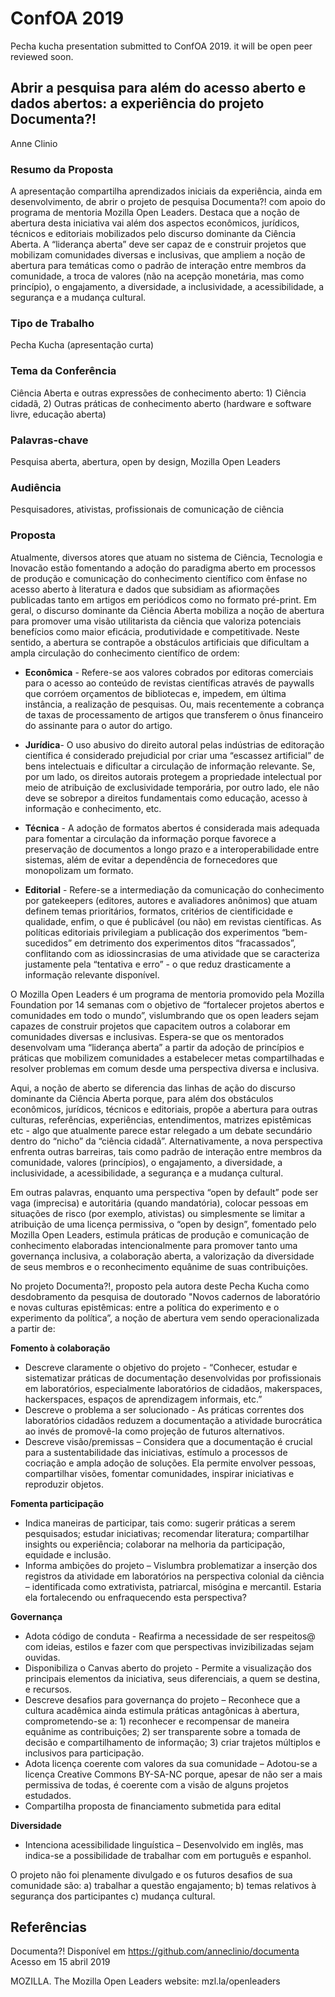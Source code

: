 # ConfOA 2019 # 
Pecha kucha presentation submitted to ConfOA 2019. it will be open peer reviewed soon. 

## Abrir a pesquisa para além do acesso aberto e dados abertos: a experiência do projeto Documenta?! ##
Anne Clinio

### Resumo da Proposta ###
A apresentação compartilha aprendizados iniciais da experiência, ainda em desenvolvimento, de abrir o projeto de pesquisa Documenta?! com apoio do programa de mentoria Mozilla Open Leaders. Destaca que a noção de abertura desta iniciativa vai além dos aspectos econômicos, jurídicos, técnicos e editoriais mobilizados pelo discurso dominante da Ciência Aberta. A “liderança aberta” deve ser capaz de e construir projetos que mobilizam comunidades diversas e inclusivas, que ampliem a noção de abertura para temáticas como o padrão de interação entre membros da comunidade, a troca de valores (não na acepção monetária, mas como princípio), o engajamento, a diversidade, a inclusividade, a acessibilidade, a segurança e a mudança cultural.

### Tipo de Trabalho ###
Pecha Kucha (apresentação curta)

### Tema da Conferência ###
Ciência Aberta e outras expressões de conhecimento aberto: 1) Ciência cidadã, 2) Outras práticas de conhecimento aberto (hardware e software livre, educação aberta)

### Palavras-chave ###
Pesquisa aberta, abertura, open by design, Mozilla Open Leaders

### Audiência ###
Pesquisadores, ativistas, profissionais de comunicação de ciência

### Proposta ###
Atualmente, diversos atores que atuam no sistema de Ciência, Tecnologia e Inovacão estão fomentando a adoção do paradigma aberto em processos de produção e comunicação do conhecimento científico com ênfase no acesso aberto à literatura  e dados que subsidiam as afiormações publicadas tanto em artigos em periódicos como no formato pré-print. Em geral, o discurso dominante da Ciência Aberta mobiliza a noção de abertura para promover uma visão utilitarista da ciência que valoriza potenciais benefícios como maior eficácia, produtividade e competitivade. Neste sentido, a abertura se contrapõe a obstáculos artificiais que dificultam a ampla circulação do conhecimento científico de ordem: 

- **Econômica** - Refere-se aos valores cobrados por editoras comerciais para o acesso ao conteúdo de revistas científicas através de paywalls que corróem orçamentos de bibliotecas e, impedem, em última instância, a realização de pesquisas. Ou, mais recentemente a cobrança de taxas de processamento de artigos que transferem o ônus financeiro do assinante para o autor do artigo.

- **Jurídica**- O uso abusivo do direito autoral pelas indústrias de editoração científica é considerado prejudicial por criar uma “escassez artificial” de bens intelectuais e dificultar a circulação de informação relevante. Se, por um lado, os direitos autorais protegem a propriedade intelectual por meio de atribuição de exclusividade temporária, por outro lado, ele não deve se sobrepor a direitos fundamentais como educação, acesso à informação e conhecimento, etc. 

- **Técnica** - A adoção de formatos abertos é considerada mais adequada para fomentar a circulação da informação porque favorece a preservação de documentos a longo prazo e a interoperabilidade entre sistemas, além de evitar a dependência de fornecedores que monopolizam um formato. 

- **Editorial** - Refere-se a intermediação da comunicação do conhecimento por gatekeepers (editores, autores e avaliadores anônimos) que atuam definem temas prioritários, formatos, critérios de cientificidade e qualidade, enfim, o que é publicável (ou não) em revistas científicas. As políticas editoriais privilegiam a publicação dos experimentos “bem-sucedidos” em detrimento dos experimentos ditos “fracassados”, conflitando com as idiossincrasias de uma atividade que se caracteriza justamente pela “tentativa e erro” - o que reduz drasticamente a informação relevante disponível.

O Mozilla Open Leaders é um programa de mentoria promovido pela Mozilla Foundation por 14 semanas com o objetivo de “fortalecer projetos abertos e comunidades em todo o mundo”, vislumbrando que os open leaders sejam capazes de construir projetos que capacitem outros a colaborar em comunidades diversas e inclusivas. Espera-se que os mentorados desenvolvam uma “liderança aberta” a partir da adoção de princípios e práticas que mobilizem comunidades a estabelecer metas compartilhadas e resolver problemas em comum desde uma perspectiva diversa e inclusiva. 

Aqui, a noção de aberto se diferencia das linhas de ação do discurso dominante da Ciência Aberta porque, para além dos obstáculos econômicos, jurídicos, técnicos e editoriais, propõe a abertura para outras culturas, referências, experiências, entendimentos, matrizes epistêmicas etc - algo que atualmente parece estar relegado a um debate secundário dentro do “nicho” da “ciência cidadã”. Alternativamente, a nova perspectiva enfrenta outras barreiras, tais como padrão de interação entre membros da comunidade, valores (princípios), o engajamento, a diversidade, a inclusividade, a acessibilidade, a segurança e a mudança cultural.

Em outras palavras, enquanto uma perspectiva “open by default” pode ser vaga (imprecisa) e autoritária (quando mandatória), colocar pessoas em situações de risco (por exemplo, ativistas) ou simplesmente se limitar a atribuição de uma licença permissiva, o “open by design”, fomentado pelo Mozilla Open Leaders, estimula  práticas de produção e comunicação de conhecimento elaboradas intencionalmente para promover tanto uma governança inclusiva, a colaboração aberta, a valorização da diversidade de seus membros e o reconhecimento equânime de suas contribuições. 

No projeto Documenta?!, proposto pela autora deste Pecha Kucha como desdobramento da pesquisa de doutorado "Novos cadernos de laboratório e novas culturas epistêmicas: entre a política do experimento e o experimento da política”, a noção de abertura vem sendo operacionalizada a partir de:

**Fomento à colaboração**
- Descreve claramente o objetivo do projeto - “Conhecer, estudar e sistematizar práticas de documentação desenvolvidas por profissionais em laboratórios, especialmente laboratórios de cidadãos, makerspaces, hackerspaces, espaços de aprendizagem informais, etc.”
- Descreve o problema a ser solucionado -  As práticas correntes dos laboratórios cidadãos reduzem a documentação a atividade burocrática ao invés de promovê-la como projeção de futuros alternativos. 
- Descreve visão/premissas – Considera que a documentação é crucial para a sustentabilidade das iniciativas, estímulo a processos de cocriação e ampla adoção de soluções. Ela permite envolver pessoas, compartilhar visões, fomentar comunidades, inspirar iniciativas e reproduzir objetos.
    
**Fomenta participação**
- Indica maneiras de participar, tais como: sugerir práticas a serem pesquisados; estudar iniciativas; recomendar literatura; compartilhar insights ou experiência; colaborar na melhoria da participação, equidade e inclusão. 
- Informa ambições do projeto – Vislumbra problematizar a inserção dos registros da atividade em laboratórios na perspectiva colonial da ciência – identificada como extrativista, patriarcal, misógina e mercantil. Estaria ela fortalecendo ou enfraquecendo esta perspectiva? 
    
**Governança**
- Adota código de conduta - Reafirma a necessidade de ser respeitos@ com ideias, estilos e fazer com que perspectivas invizibilizadas sejam ouvidas. 
- Disponibiliza o Canvas aberto do projeto - Permite a visualização dos principais elementos da iniciativa, seus diferenciais, a quem se destina, e recursos.
- Descreve desafios para governança do projeto – Reconhece que a cultura acadêmica ainda estimula práticas antagônicas à abertura, comprometendo-se a: 1) reconhecer e recompensar de maneira equânime as contribuições; 2) ser transparente sobre a tomada de decisão e compartilhamento de informação; 3) criar trajetos múltiplos e inclusivos para participação. 
- Adota licença coerente com valores da sua comunidade – Adotou-se a licença Creative Commons BY-SA-NC porque, apesar de não ser a mais permissiva de todas, é coerente com a visão de alguns projetos estudados. 
- Compartilha proposta de financiamento submetida para edital

**Diversidade**
- Intenciona acessibilidade linguística – Desenvolvido em inglês, mas indica-se a possibilidade de trabalhar com em português e espanhol. 

O projeto não foi plenamente divulgado e os futuros desafios de sua comunidade são: a) trabalhar a questão engajamento; b) temas relativos à segurança dos participantes  c) mudança cultural. 

## Referências ##

Documenta?! Disponível em <https://github.com/anneclinio/documenta> Acesso em 15 abril 2019

MOZILLA. The Mozilla Open Leaders website: mzl.la/openleaders
 
